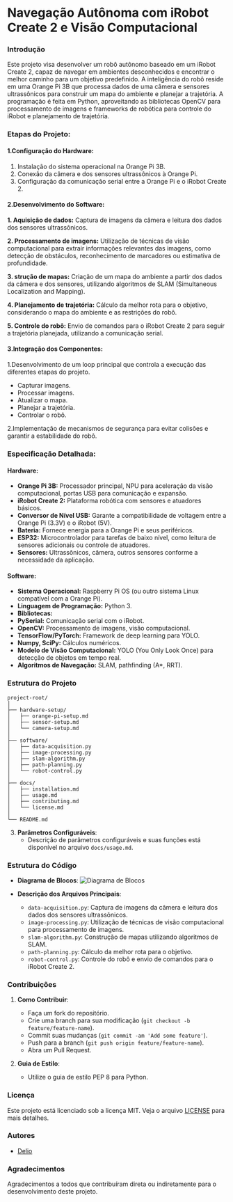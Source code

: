 # Navegação Autônoma com iRobot Create 2 e Visão Computacional

### Introdução
Este projeto visa desenvolver um robô autônomo baseado em um iRobot Create 2, capaz de navegar em ambientes desconhecidos e encontrar o melhor caminho para um objetivo predefinido. A inteligência do robô reside em uma Orange Pi 3B que processa dados de uma câmera e sensores ultrassônicos para construir um mapa do ambiente e planejar a trajetória. A programação é feita em Python, aproveitando as bibliotecas OpenCV para processamento de imagens e frameworks de robótica para controle do iRobot e planejamento de trajetória.

### Etapas do Projeto:

#### 1.Configuração do Hardware:

1. Instalação do sistema operacional na Orange Pi 3B.
2. Conexão da câmera e dos sensores ultrassônicos à Orange Pi.
3. Configuração da comunicação serial entre a Orange Pi e o iRobot Create 2.

#### 2.Desenvolvimento do Software:

**1. Aquisição de dados:** Captura de imagens da câmera e leitura dos dados dos sensores ultrassônicos.

**2. Processamento de imagens:** Utilização de técnicas de visão computacional para extrair informações relevantes das imagens, como detecção de obstáculos, reconhecimento de marcadores ou estimativa de profundidade.

**3. strução de mapas:** Criação de um mapa do ambiente a partir dos dados da câmera e dos sensores, utilizando algoritmos de SLAM (Simultaneous Localization and Mapping).

**4. Planejamento de trajetória:** Cálculo da melhor rota para o objetivo, considerando o mapa do ambiente e as restrições do robô.

**5. Controle do robô:** Envio de comandos para o iRobot Create 2 para seguir a trajetória planejada, utilizando a comunicação serial.

#### 3.Integração dos Componentes:

1.Desenvolvimento de um loop principal que controla a execução das diferentes etapas do projeto.
- Capturar imagens.
- Processar imagens.
- Atualizar o mapa.
- Planejar a trajetória.
- Controlar o robô.
  
2.Implementação de mecanismos de segurança para evitar colisões e garantir a estabilidade do robô.

### Especificação Detalhada:

#### Hardware:

- **Orange Pi 3B:** Processador principal, NPU para aceleração da visão computacional, portas USB para comunicação e expansão.
- **iRobot Create 2:** Plataforma robótica com sensores e atuadores básicos.
- **Conversor de Nível USB:** Garante a compatibilidade de voltagem entre a Orange Pi (3.3V) e o iRobot (5V).
- **Bateria:** Fornece energia para a Orange Pi e seus periféricos.
- **ESP32:** Microcontrolador para tarefas de baixo nível, como leitura de sensores adicionais ou controle de atuadores.
- **Sensores:** Ultrassônicos, câmera, outros sensores conforme a necessidade da aplicação.

#### Software:

- **Sistema Operacional:** Raspberry Pi OS (ou outro sistema Linux compatível com a Orange Pi).
- **Linguagem de Programação:** Python 3.
- **Bibliotecas:**
- **PySerial:** Comunicação serial com o iRobot.
- **OpenCV:** Processamento de imagens, visão computacional.
- **TensorFlow/PyTorch:** Framework de deep learning para YOLO.
- **Numpy, SciPy:** Cálculos numéricos.
- **Modelo de Visão Computacional:** YOLO (You Only Look Once) para detecção de objetos em tempo real.
- **Algoritmos de Navegação:** SLAM, pathfinding (A*, RRT).


### Estrutura do Projeto
```
project-root/
│
├── hardware-setup/
│   ├── orange-pi-setup.md
│   ├── sensor-setup.md
│   └── camera-setup.md
│
├── software/
│   ├── data-acquisition.py
│   ├── image-processing.py
│   ├── slam-algorithm.py
│   ├── path-planning.py
│   └── robot-control.py
│
├── docs/
│   ├── installation.md
│   ├── usage.md
│   ├── contributing.md
│   └── license.md
│
└── README.md
```

3. **Parâmetros Configuráveis**:
   - Descrição de parâmetros configuráveis e suas funções está disponível no arquivo `docs/usage.md`.

### Estrutura do Código
- **Diagrama de Blocos**:
  ![Diagrama de Blocos](docs/block-diagram.png)

- **Descrição dos Arquivos Principais**:
  - `data-acquisition.py`: Captura de imagens da câmera e leitura dos dados dos sensores ultrassônicos.
  - `image-processing.py`: Utilização de técnicas de visão computacional para processamento de imagens.
  - `slam-algorithm.py`: Construção de mapas utilizando algoritmos de SLAM.
  - `path-planning.py`: Cálculo da melhor rota para o objetivo.
  - `robot-control.py`: Controle do robô e envio de comandos para o iRobot Create 2.

### Contribuições
1. **Como Contribuir**:
   - Faça um fork do repositório.
   - Crie uma branch para sua modificação (`git checkout -b feature/feature-name`).
   - Commit suas mudanças (`git commit -am 'Add some feature'`).
   - Push para a branch (`git push origin feature/feature-name`).
   - Abra um Pull Request.

2. **Guia de Estilo**:
   - Utilize o guia de estilo PEP 8 para Python.

### Licença
Este projeto está licenciado sob a licença MIT. Veja o arquivo [LICENSE](LICENSE) para mais detalhes.

### Autores
- [Delio](https://github.com/DelioMg)

### Agradecimentos
Agradecimentos a todos que contribuíram direta ou indiretamente para o desenvolvimento deste projeto.

